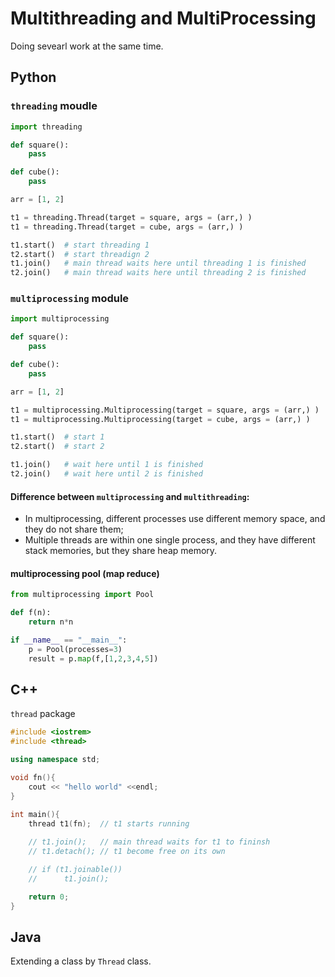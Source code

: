 Multithreading and MultiProcessing
==================================

Doing sevearl work at the same time.

Python
------
### `threading` moudle

```Python
import threading

def square():
    pass

def cube():
    pass

arr = [1, 2]

t1 = threading.Thread(target = square, args = (arr,) )
t1 = threading.Thread(target = cube, args = (arr,) )

t1.start()  # start threading 1
t2.start()  # start threadign 2 
t1.join()   # main thread waits here until threading 1 is finished
t2.join()   # main thread waits here until threading 2 is finished
```

### `multiprocessing` module

```Python
import multiprocessing 

def square():
    pass

def cube():
    pass

arr = [1, 2]

t1 = multiprocessing.Multiprocessing(target = square, args = (arr,) )
t1 = multiprocessing.Multiprocessing(target = cube, args = (arr,) )

t1.start()  # start 1
t2.start()  # start 2

t1.join()   # wait here until 1 is finished
t2.join()   # wait here until 2 is finished
```

#### Difference between `multiprocessing` and `multithreading`:

+ In multiprocessing, different processes use different memory space, 
    and they do not share them;
+ Multiple threads are within one single process, 
    and they have different stack memories, but they share heap memory.

#### multiprocessing pool (map reduce)

```Python
from multiprocessing import Pool

def f(n):
    return n*n

if __name__ == "__main__":
    p = Pool(processes=3)
    result = p.map(f,[1,2,3,4,5])
```


C++
---

`thread` package

```C++
#include <iostrem>
#include <thread>

using namespace std;

void fn(){
    cout << "hello world" <<endl;
}

int main(){
    thread t1(fn);  // t1 starts running
    
    // t1.join();   // main thread waits for t1 to fininsh
    // t1.detach(); // t1 become free on its own

    // if (t1.joinable())
    //      t1.join();

    return 0;
}
```


Java
----

Extending a class by `Thread` class.
